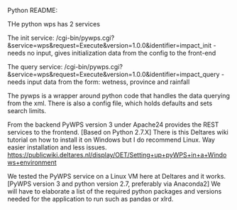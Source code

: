 Python README:

THe python wps has 2 services

The init service:
/cgi-bin/pywps.cgi?&service=wps&request=Execute&version=1.0.0&identifier=impact_init
-needs no input, gives initialization data from the config to the front-end

The query service:
/cgi-bin/pywps.cgi?&service=wps&request=Execute&version=1.0.0&identifier=impact_query
 -needs input data from the form: wetness, province and rainfall
 
 The pywps is a wrapper around python code that handles the data querying from the xml.
 There is also a config file, which holds defaults and sets search limits.
 

From the backend PyWPS version 3 under Apache24 provides the REST services to the frontend. [Based on Python 2.7.X]
There is this Deltares wiki tutorial on how to install it on Windows but I do recommend Linux.
Way easier installation and less issues.
https://publicwiki.deltares.nl/display/OET/Setting+up+pyWPS+in+a+Windows+environment

We tested the PyWPS service on a Linux VM here at Deltares and it works. 
[PyWPS version 3 and python version 2.7, preferably via Anaconda2]
We will have to elaborate a list of the required python packages and versions needed for the application to run such as pandas or xlrd.
